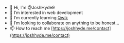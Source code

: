 - 👋 Hi, I’m @JoshHyde9
- 👀 I’m interested in web development
- 🌱 I’m currently learning [Qwik](https://qwik.builder.io/)
- 💞️ I’m looking to collaborate on anything to be honest...
- 📫 How to reach me [https://joshhyde.me/contact](https://joshhyde.me/contact)

<!---
JoshHyde9/JoshHyde9 is a ✨ special ✨ repository because its `README.md` (this file) appears on your GitHub profile.
You can click the Preview link to take a look at your changes.
--->
